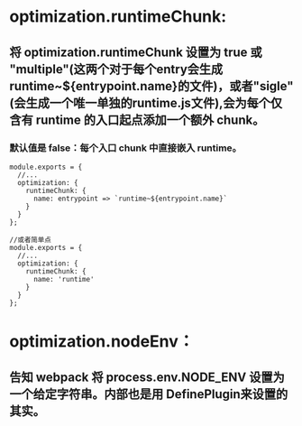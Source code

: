 # optimization.runtimeChunk:
## 将 optimization.runtimeChunk 设置为 true 或 "multiple"(这两个对于每个entry会生成runtime~${entrypoint.name}的文件)，或者"sigle"(会生成一个唯一单独的runtime.js文件),会为每个仅含有 runtime 的入口起点添加一个额外 chunk。
### 默认值是 false：每个入口 chunk 中直接嵌入 runtime。
```
module.exports = {
  //...
  optimization: {
    runtimeChunk: {
      name: entrypoint => `runtime~${entrypoint.name}`
    }
  }
};

//或者简单点
module.exports = {
  //...
  optimization: {
    runtimeChunk: {
      name: 'runtime'
    }
  }
};
```

# optimization.nodeEnv：
## 告知 webpack 将 process.env.NODE_ENV 设置为一个给定字符串。内部也是用 DefinePlugin来设置的其实。
